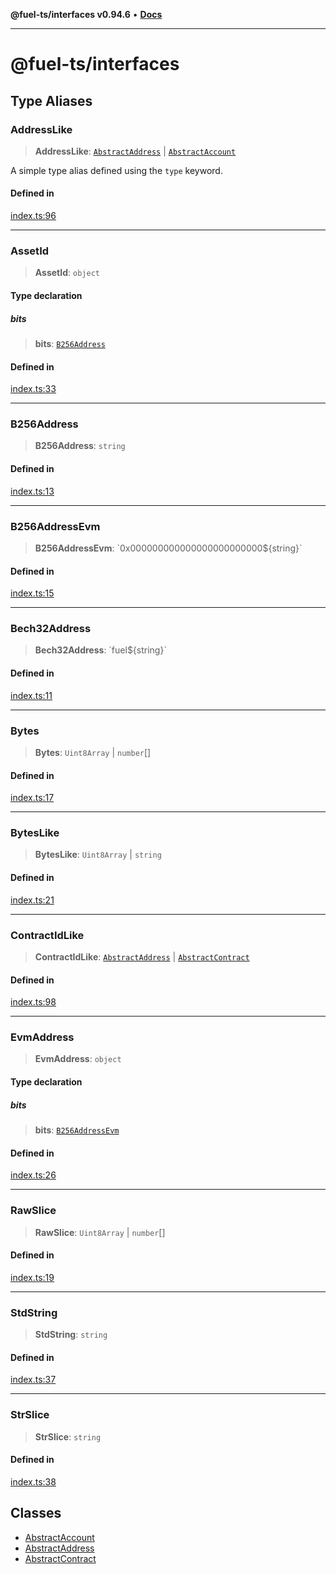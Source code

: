 **@fuel-ts/interfaces v0.94.6** • [**Docs**](index.md)

***

# @fuel-ts/interfaces

## Type Aliases

### AddressLike

> **AddressLike**: [`AbstractAddress`](./AbstractAddress.md) \| [`AbstractAccount`](./AbstractAccount.md)

A simple type alias defined using the `type` keyword.

#### Defined in

[index.ts:96](https://github.com/FuelLabs/fuels-ts/blob/edc427a506b3935e5c3045680dbc2670666cb638/packag./src/index.ts#L96)

***

### AssetId

> **AssetId**: `object`

#### Type declaration

##### bits

> **bits**: [`B256Address`](index.md#b256address)

#### Defined in

[index.ts:33](https://github.com/FuelLabs/fuels-ts/blob/edc427a506b3935e5c3045680dbc2670666cb638/packag./src/index.ts#L33)

***

### B256Address

> **B256Address**: `string`

#### Defined in

[index.ts:13](https://github.com/FuelLabs/fuels-ts/blob/edc427a506b3935e5c3045680dbc2670666cb638/packag./src/index.ts#L13)

***

### B256AddressEvm

> **B256AddressEvm**: \`0x000000000000000000000000$\{string\}\`

#### Defined in

[index.ts:15](https://github.com/FuelLabs/fuels-ts/blob/edc427a506b3935e5c3045680dbc2670666cb638/packag./src/index.ts#L15)

***

### Bech32Address

> **Bech32Address**: \`fuel$\{string\}\`

#### Defined in

[index.ts:11](https://github.com/FuelLabs/fuels-ts/blob/edc427a506b3935e5c3045680dbc2670666cb638/packag./src/index.ts#L11)

***

### Bytes

> **Bytes**: `Uint8Array` \| `number`[]

#### Defined in

[index.ts:17](https://github.com/FuelLabs/fuels-ts/blob/edc427a506b3935e5c3045680dbc2670666cb638/packag./src/index.ts#L17)

***

### BytesLike

> **BytesLike**: `Uint8Array` \| `string`

#### Defined in

[index.ts:21](https://github.com/FuelLabs/fuels-ts/blob/edc427a506b3935e5c3045680dbc2670666cb638/packag./src/index.ts#L21)

***

### ContractIdLike

> **ContractIdLike**: [`AbstractAddress`](./AbstractAddress.md) \| [`AbstractContract`](./AbstractContract.md)

#### Defined in

[index.ts:98](https://github.com/FuelLabs/fuels-ts/blob/edc427a506b3935e5c3045680dbc2670666cb638/packag./src/index.ts#L98)

***

### EvmAddress

> **EvmAddress**: `object`

#### Type declaration

##### bits

> **bits**: [`B256AddressEvm`](index.md#b256addressevm)

#### Defined in

[index.ts:26](https://github.com/FuelLabs/fuels-ts/blob/edc427a506b3935e5c3045680dbc2670666cb638/packag./src/index.ts#L26)

***

### RawSlice

> **RawSlice**: `Uint8Array` \| `number`[]

#### Defined in

[index.ts:19](https://github.com/FuelLabs/fuels-ts/blob/edc427a506b3935e5c3045680dbc2670666cb638/packag./src/index.ts#L19)

***

### StdString

> **StdString**: `string`

#### Defined in

[index.ts:37](https://github.com/FuelLabs/fuels-ts/blob/edc427a506b3935e5c3045680dbc2670666cb638/packag./src/index.ts#L37)

***

### StrSlice

> **StrSlice**: `string`

#### Defined in

[index.ts:38](https://github.com/FuelLabs/fuels-ts/blob/edc427a506b3935e5c3045680dbc2670666cb638/packag./src/index.ts#L38)

## Classes

- [AbstractAccount](./AbstractAccount.md)
- [AbstractAddress](./AbstractAddress.md)
- [AbstractContract](./AbstractContract.md)
